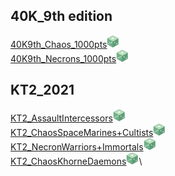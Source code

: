 ## 40K_9th edition

[40K9th_Chaos_1000pts<img src="./favicon.png" height="20" width="20" >](./40K_chaos_1000pts.html)\
[40K9th_Necrons_1000pts<img src="./favicon.png" height="20" width="20" >](./40K_Necrons_1000pts.html)

## KT2_2021

[KT2_AssaultIntercessors<img src="./favicon.png" height="20" width="20" >](./KT_AssaultIntercessors.html)\
[KT2_ChaosSpaceMarines+Cultists<img src="./favicon.png" height="20" width="20" >](./KT_ChaosSpaceMarines%2BCultists.html)\
[KT2_NecronWarriors+Immortals<img src="./favicon.png" height="20" width="20" >](./KT_NecronWarriors+Immortals.html)\
[KT2_ChaosKhorneDaemons<img src="./favicon.png" height="20" width="20" >](./KT_ChaosDaemons.html)\



